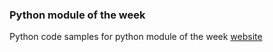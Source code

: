 ### Python module of the week
Python code samples for python module of the week [website](https://pymotw.com/3)
